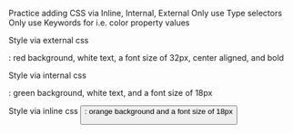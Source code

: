 Practice adding CSS via Inline, Internal, External
Only use Type selectors
Only use Keywords for i.e. color property values

Style via external css
    <div>:      red background, white text, a font size of 32px, center aligned, and bold

Style via internal css
    <p>:        green background, white text, and a font size of 18px

Style via inline css
    <button>:   orange background and a font size of 18px